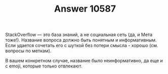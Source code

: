 ﻿---
title: "Answer 10587"
se.owner.user_id: 177188
se.owner.display_name: "Kromster"
se.owner.link: "https://ru.meta.stackoverflow.com/users/177188/kromster"
se.answer_id: 10587
se.question_id: 10584
se.post_type: answer
se.score: 0
se.is_accepted: False
---
<p>StackOverflow — это база знаний, а не социальная сеть (да, и Мета тоже!). Название вопроса должно быть понятным и информативным. Если удается сочетать его с шуткой без потери смысла - хорошо (см. вопросы по меткам).</p>
<p>В вашем конкретном случае, название было неинформативно, да еще и с emoji, которые только отвлекают.</p>
